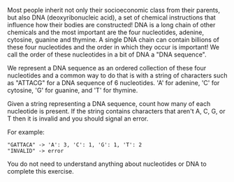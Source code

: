 Most people inherit not only their socioeconomic class from their parents, but also DNA (deoxyribonucleic acid), a set of chemical instructions that influence how their bodies are constructed!
DNA is a long chain of other chemicals and the most important are the four nucleotides, adenine, cytosine, guanine and thymine. A single DNA chain can contain billions of these four nucleotides and the order in which they occur is important!
We call the order of these nucleotides in a bit of DNA a "DNA sequence".

We represent a DNA sequence as an ordered collection of these four nucleotides and a common way to do that is with a string of characters such as "ATTACG" for a DNA sequence of 6 nucleotides.
'A' for adenine, 'C' for cytosine, 'G' for guanine, and 'T' for thymine.

Given a string representing a DNA sequence, count how many of each nucleotide is present.
If the string contains characters that aren't A, C, G, or T then it is invalid and you should signal an error.

For example:

```
"GATTACA" -> 'A': 3, 'C': 1, 'G': 1, 'T': 2
"INVALID" -> error
```

You do not need to understand anything about nucleotides or DNA to complete this exercise.
